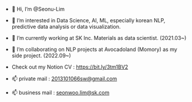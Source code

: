 - 👋 Hi, I’m @Seonu-Lim
- 👀 I’m interested in Data Science, AI, ML, especially korean NLP, predictive data analysis or data visualization.
- 🌱 I’m currently working at SK Inc. Materials as data scientist. (2021.03~)
- 🌱 I’m collaborating on NLP projects at Avocadoland (Momory) as my side project. (2022.09~)
- Check out my Notion CV : <https://bit.ly/3tm1BV2>

- 📫 private mail : 2013101066sw@gmail.com
- 📫 business mail : seonwoo.lim@sk.com
